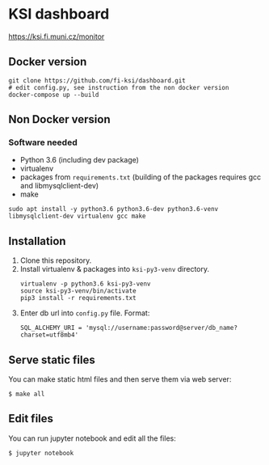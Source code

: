 # KSI dashboard

<https://ksi.fi.muni.cz/monitor>

## Docker version

```
git clone https://github.com/fi-ksi/dashboard.git
# edit config.py, see instruction from the non docker version
docker-compose up --build
```

## Non Docker version

### Software needed

 * Python 3.6 (including dev package)
 * virtualenv
 * packages from `requirements.txt` (building of the packages requires gcc and libmysqlclient-dev)
 * make
 
```
sudo apt install -y python3.6 python3.6-dev python3.6-venv libmysqlclient-dev virtualenv gcc make
```


## Installation

 1. Clone this repository.
 2. Install virtualenv & packages into `ksi-py3-venv` directory.
    ```
    virtualenv -p python3.6 ksi-py3-venv
    source ksi-py3-venv/bin/activate
    pip3 install -r requirements.txt
    ```
 3. Enter db url into `config.py` file. Format:
    ```
    SQL_ALCHEMY_URI = 'mysql://username:password@server/db_name?charset=utf8mb4'
    ```

## Serve static files

You can make static html files and then serve them via web server:
```
$ make all
```

## Edit files

You can run jupyter notebook and edit all the files:
```
$ jupyter notebook
```
